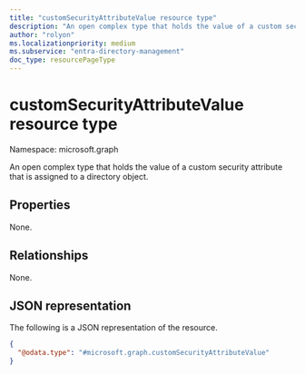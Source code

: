 ```yaml
---
title: "customSecurityAttributeValue resource type"
description: "An open complex type that holds the value of a custom security attribute that is assigned to a directory object."
author: "rolyon"
ms.localizationpriority: medium
ms.subservice: "entra-directory-management"
doc_type: resourcePageType
---
```


# customSecurityAttributeValue resource type

Namespace: microsoft.graph

An open complex type that holds the value of a custom security attribute that is assigned to a directory object.

## Properties
None.

## Relationships
None.

## JSON representation
The following is a JSON representation of the resource.
<!-- {
  "blockType": "resource",
  "@odata.type": "microsoft.graph.customSecurityAttributeValue"
}
-->
``` json
{
  "@odata.type": "#microsoft.graph.customSecurityAttributeValue"
}
```
